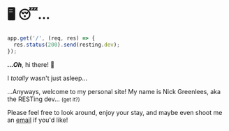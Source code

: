 # 🖥️ 😴...

```javascript
app.get('/', (req, res) => {
  res.status(200).send(resting.dev);
});
```

**_...Oh_**, hi there! :wave:

I _totally_ wasn't just asleep...

...Anyways, welcome to my personal site! My name is Nick Greenlees, aka the RESTing dev... <small>(get it?)</small>

Please feel free to look around, enjoy your stay, and maybe even shoot me an [email](contact) if you'd like!
